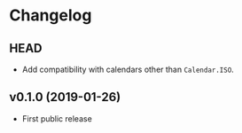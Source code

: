# Changelog

## HEAD

* Add compatibility with calendars other than `Calendar.ISO`.

## v0.1.0 (2019-01-26)

* First public release
